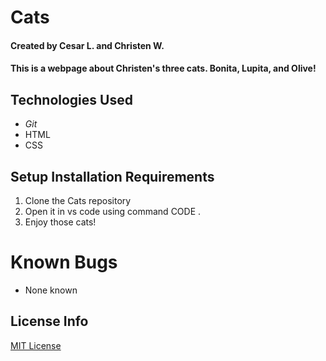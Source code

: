 # Cats

#### Created by Cesar L. and Christen W.

#### This is a webpage about Christen's three cats. Bonita, Lupita, and Olive!

## Technologies Used

* _Git_
* HTML
* CSS

## Setup Installation Requirements

1. Clone the Cats repository
2. Open it in vs code using command CODE . 
3. Enjoy those cats!

# Known Bugs

* None known

## License Info
 
[MIT License](https://opensource.org/licenses/MIT)